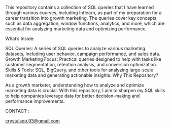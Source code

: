 This repository contains a collection of SQL queries that I have learned through various courses, including Inflearn, as part of my preparation for a career transition into growth marketing. The queries cover key concepts such as data aggregation, window functions, analytics, and more, which are essential for analyzing marketing data and optimizing performance.

What’s Inside:

SQL Queries: A series of SQL queries to analyze various marketing datasets, including user behavior, campaign performance, and sales data.
Growth Marketing Focus: Practical queries designed to help with tasks like customer segmentation, retention analysis, and conversion optimization.
Skills & Tools: SQL, BigQuery, and other tools for analyzing large-scale marketing data and generating actionable insights.
Why This Repository?

As a growth marketer, understanding how to analyze and optimize marketing data is crucial. With this repository, I aim to sharpen my SQL skills to help companies leverage data for better decision-making and performance improvements.

CONTACT :

crystalseo.93@gmail.com